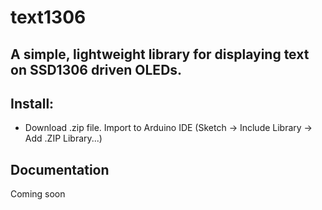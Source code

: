 # text1306
## A simple, lightweight library for displaying text on SSD1306 driven OLEDs.

## Install:
- Download .zip file. Import to Arduino IDE (Sketch -> Include Library -> Add .ZIP Library...)

## Documentation

Coming soon